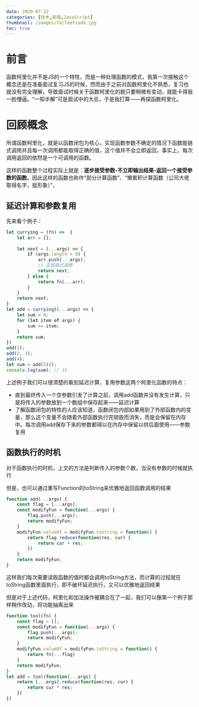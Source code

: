 ```yaml
---
date: 2020-07-22
categories: [技术,前端,JavaScript]
thumbnail: /images/fe/leetcode.jpg
toc: true
---
```


# 前言
函数柯里化并不是JS的一个特性，而是一种处理函数的模式，我第一次接触这个概念还是在准备面试复习JS的时候，然而由于之前对函数柯里化不熟悉，复习也就没有完全理解，导致面试时候关于函数柯里化的题只要稍微有变动，就能卡得我一脸懵逼。“一知半解”可是面试中的大忌，于是我打算——再探函数柯里化。

<!-- more -->

# 回顾概念
所谓函数柯里化，就是以函数闭包为核心，实现函数参数不确定的情况下函数能链式调用并且每一次调用都能取得正确的值，这个值并不会立即返回，事实上，每次调用返回的依然是一个可调用的函数。

这样的函数整个过程实际上就是：**逐步接受参数-不立即输出结果-返回一个接受参数的函数**。因此这样的函数也称作“部分计算函数”、“懒累积计算函数（公司大佬取得名字，挺形象）”，

## 延迟计算和参数复用
先来看个例子：

```javascript
let currying = (fn) =>  {
    let arr = [];
    
    let next = (...args) => {
        if (args.length > 0) {
            arr.push(...args);
            // 实现链式调用
            return next;
        } else {
            return fn(...arr);
        }
    }
    return next;
}
let add = currying((...args) => {
    let sum = 0;
    for (let item of args) {
        sum += item;
    }
    return sum;
})
add(1);
add(2, 3);
add(4);
let sum = add(5)();
console.log(sum); // 15
```
上述例子我们可以很清楚的看到延迟计算，复用参数这两个柯里化函数的特点：

- 直到最终传入一个空参数引发了计算之前，调用add函数并没有发生计算，只是将传入的参数放到一个数组中保存起来——延迟计算
- 了解函数闭包的特性的人应该知道，函数闭包内部如果用到了外部函数内的变量，那么这个变量不会随着外部函数执行完销毁而消失，而是会保留在内存中。每次调用add保存下来的参数都得以在内存中保留以供后面使用——参数复用

## 函数执行的时机
对于函数执行的时机，上文的方法是判断传入的参数个数，当没有参数的时候就执行

但是，也可以通过重写Function的toString来优雅地返回函数调用的结果

```javascript
function add(...args) {
    const flag = [...args];
    const modifyFun = function(...args) {
        flag.push(...args);
        return modifyFun;
    }
    modifyFun.valueOf = modifyFun.toString = function() {
        return flag.reduce(function(res, cur) {
            return cur + res;
        })
    }
    return modifyFun;
}
```
这样我们每次需要读取函数的值时都会调用toString方法，而计算的过程就在toString函数里面执行，即不破坏延迟执行，又可以优雅地返回结果

但是对于上述代码，柯里化和加法操作被耦合在了一起，我们可以像第一个例子那样稍作改动，将功能抽离出来

```javascript
function tool(fn) {
    const flag = [];
    const modifyFun = function(...args) {
        flag.push(...args);
        return modifyFun;
    }
    modifyFun.valueOf = modifyFun.toString = function() {
        return fn(...flag)
    }
    return modifyFun;
}
let add = tool(function(...args) {
    return [...args].reduce(function(res, cur) {
        return cur * res;
    })
})
```


